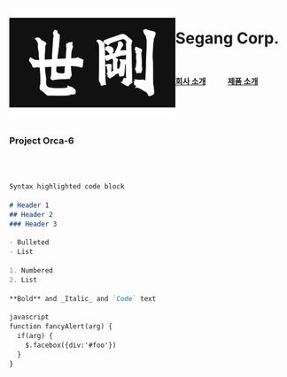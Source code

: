 <img align="left" width="300" height="200" src="segang_logo.jpg">

# Segang Corp. 

<br>

[**회사 소개**](history.md)&nbsp;&nbsp;&nbsp;&nbsp;&nbsp;&nbsp;&nbsp;&nbsp;&nbsp;&nbsp;[**제품 소개**](product.md)

<br><br><br>
### Project Orca-6
<br><br>
```markdown
Syntax highlighted code block

# Header 1
## Header 2
### Header 3

- Bulleted
- List

1. Numbered
2. List

**Bold** and _Italic_ and `Code` text

javascript
function fancyAlert(arg) {
  if(arg) {
    $.facebox({div:'#foo'})
  }
}

